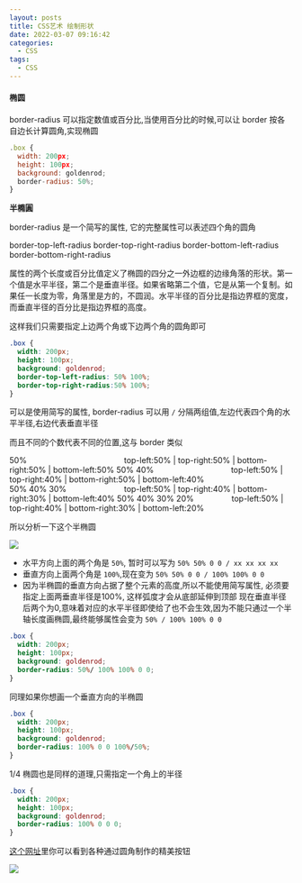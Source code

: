 ```yaml
---
layout: posts
title: CSS艺术 绘制形状
date: 2022-03-07 09:16:42
categories:
  - CSS
tags:
  - CSS
---
```



#### 椭圆

border-radius 可以指定数值或百分比,当使用百分比的时候,可以让 border 按各自边长计算圆角,实现椭圆

```javascript
.box {
  width: 200px;
  height: 100px;
  background: goldenrod;
  border-radius: 50%;
}
```

**半橢圓**

border-radius 是一个简写的属性, 它的完整属性可以表述四个角的圆角

border-top-left-radius
border-top-right-radius
border-bottom-left-radius
border-bottom-right-radius

属性的两个长度或百分比值定义了椭圆的四分之一外边框的边缘角落的形状。第一个值是水平半径，第二个是垂直半径。如果省略第二个值，它是从第一个复制。如果任一长度为零，角落里是方的，不圆润。水平半径的百分比是指边界框的宽度，而垂直半径的百分比是指边界框的高度。

这样我们只需要指定上边两个角或下边两个角的圆角即可

```css
.box {
  width: 200px;
  height: 100px;
  background: goldenrod;
  border-top-left-radius: 50% 100%;
  border-top-right-radius:50% 100%;
}
```

可以是使用简写的属性, border-radius 可以用 `/` 分隔两组值,左边代表四个角的水平半径,右边代表垂直半径

而且不同的个数代表不同的位置,这与 border 类似

<span style='display:inline-block;width:200px'>50%</span>             top-left:50% | top-right:50% | bottom-right:50% | bottom-left:50%
<span style='display:inline-block;width:200px'>50% 40%</span>         top-left:50% | top-right:40% | bottom-right:50% | bottom-left:40%
<span style='display:inline-block;width:200px'>50% 40% 30%</span>     top-left:50% | top-right:40% | bottom-right:30% | bottom-left:40%
<span style='display:inline-block;width:200px'>50% 40% 30% 20%</span> top-left:50% | top-right:40% | bottom-right:30% | bottom-left:20%

所以分析一下这个半椭圆

![](0001.png)

+ 水平方向上面的两个角是 `50%`,  暂时可以写为 `50% 50% 0 0 / xx xx xx xx`
+ 垂直方向上面两个角是 `100%`,现在变为 `50% 50% 0 0 / 100% 100% 0 0`
+ 因为半椭圆的垂直方向占据了整个元素的高度,所以不能使用简写属性, 必须要指定上面两垂直半径是100%, 这样弧度才会从底部延伸到顶部
  现在垂直半径后两个为0,意味着对应的水平半径即使给了也不会生效,因为不能只通过一个半轴长度画椭圆,最终能够属性会变为 `50% / 100% 100% 0 0`

```css
.box {
  width: 200px;
  height: 100px;
  background: goldenrod;
  border-radius: 50%/ 100% 100% 0 0;
}
```

同理如果你想画一个垂直方向的半椭圆

```css
.box {
  width: 200px;
  height: 100px;
  background: goldenrod;
  border-radius: 100% 0 0 100%/50%;
}
```

1/4 椭圆也是同样的道理,只需指定一个角上的半径 

```css
.box {
  width: 200px;
  height: 100px;
  background: goldenrod;
  border-radius: 100% 0 0 0;
}
```

[这个网址](https://simurai.com/archive/buttons/#)里你可以看到各种通过圆角制作的精美按钮

![](0002.png)